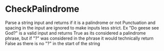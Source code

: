 # CheckPalindrome
Parse a string input and returns if it is a palindrome or not
Punctuation and spacing in the input are ignored to make inputs less strict.
Ex "Do geese see God?" is a valid input and returns True as its considered a palindrome phrase, but if "?" was considered in the phrase it would technically return False
as there is no "?" in the start of the string
